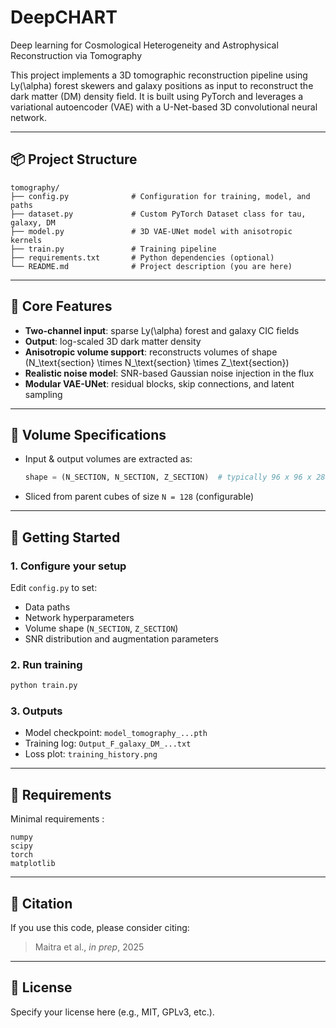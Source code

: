 # DeepCHART
Deep learning for Cosmological Heterogeneity and Astrophysical Reconstruction via Tomography


This project implements a 3D tomographic reconstruction pipeline using Ly\(\alpha\) forest skewers and galaxy positions as input to reconstruct the dark matter (DM) density field. It is built using PyTorch and leverages a variational autoencoder (VAE) with a U-Net-based 3D convolutional neural network.

---

## 📦 Project Structure

```
tomography/
├── config.py              # Configuration for training, model, and paths
├── dataset.py             # Custom PyTorch Dataset class for tau, galaxy, DM
├── model.py               # 3D VAE-UNet model with anisotropic kernels
├── train.py               # Training pipeline
├── requirements.txt       # Python dependencies (optional)
└── README.md              # Project description (you are here)
```

---

## 🧠 Core Features

- **Two-channel input**: sparse Ly\(\alpha\) forest and galaxy CIC fields
- **Output**: log-scaled 3D dark matter density
- **Anisotropic volume support**: reconstructs volumes of shape \(N_\text{section} \times N_\text{section} \times Z_\text{section}\)
- **Realistic noise model**: SNR-based Gaussian noise injection in the flux
- **Modular VAE-UNet**: residual blocks, skip connections, and latent sampling

---

## 📐 Volume Specifications

- Input & output volumes are extracted as:
  ```python
  shape = (N_SECTION, N_SECTION, Z_SECTION)  # typically 96 x 96 x 288
  ```
- Sliced from parent cubes of size `N = 128` (configurable)

---

## 🚀 Getting Started

### 1. Configure your setup
Edit `config.py` to set:
- Data paths
- Network hyperparameters
- Volume shape (`N_SECTION`, `Z_SECTION`)
- SNR distribution and augmentation parameters

### 2. Run training
```bash
python train.py
```

### 3. Outputs
- Model checkpoint: `model_tomography_...pth`
- Training log: `Output_F_galaxy_DM_...txt`
- Loss plot: `training_history.png`

---

## 🔧 Requirements

Minimal requirements :
```
numpy
scipy
torch
matplotlib
```


---


## 📄 Citation
If you use this code, please consider citing:

> Maitra et al., *in prep*, 2025

---

## 📝 License
Specify your license here (e.g., MIT, GPLv3, etc.).
